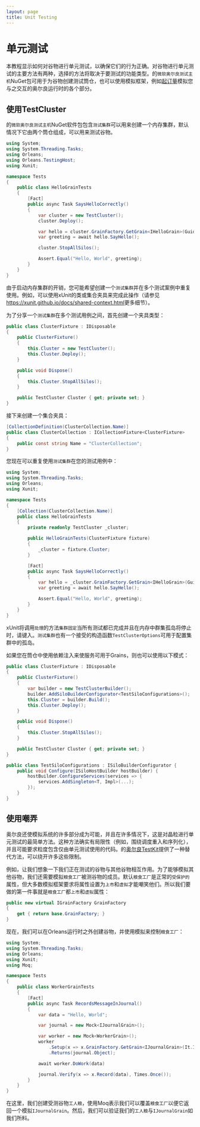 ```yaml
---
layout: page
title: Unit Testing
---
```


# 单元测试

本教程显示如何对谷物进行单元测试，以确保它们的行为正确。对谷物进行单元测试的主要方法有两种，选择的方法将取决于要测试的功能类型。的`微软奥尔良测试主机`NuGet包可用于为谷物创建测试筒仓，也可以使用模拟框架，例如[起订量](https://github.com/moq/moq)模拟您与之交互的奥尔良运行时的各个部分。

## 使用TestCluster

的`微软奥尔良测试主机`NuGet软件包包含`测试集群`可以用来创建一个内存集群，默认情况下它由两个筒仓组成，可以用来测试谷物。

```csharp
using System;
using System.Threading.Tasks;
using Orleans;
using Orleans.TestingHost;
using Xunit;

namespace Tests
{
    public class HelloGrainTests
    {
        [Fact]
        public async Task SaysHelloCorrectly()
        {
            var cluster = new TestCluster();
            cluster.Deploy();

            var hello = cluster.GrainFactory.GetGrain<IHelloGrain>(Guid.NewGuid());
            var greeting = await hello.SayHello();

            cluster.StopAllSilos();

            Assert.Equal("Hello, World", greeting);
        }
    }
}
```

由于启动内存集群的开销，您可能希望创建一个`测试集群`并在多个测试案例中重复使用。例如，可以使用xUnit的类或集合夹具来完成此操作（请参见<https://xunit.github.io/docs/shared-context.html>更多细节）。

为了分享一个`测试集群`在多个测试用例之间，首先创建一个夹具类型：

```csharp
public class ClusterFixture : IDisposable
{
    public ClusterFixture()
    {
        this.Cluster = new TestCluster();
        this.Cluster.Deploy();
    }

    public void Dispose()
    {
        this.Cluster.StopAllSilos();
    }

    public TestCluster Cluster { get; private set; }
}
```

接下来创建一个集合夹具：

```csharp
[CollectionDefinition(ClusterCollection.Name)]
public class ClusterCollection : ICollectionFixture<ClusterFixture>
{
    public const string Name = "ClusterCollection";
}
```

您现在可以重复使用`测试集群`在您的测试用例中：

```csharp
using System;
using System.Threading.Tasks;
using Orleans;
using Xunit;

namespace Tests
{
    [Collection(ClusterCollection.Name)]
    public class HelloGrainTests
    {
        private readonly TestCluster _cluster;

        public HelloGrainTests(ClusterFixture fixture)
        {
            _cluster = fixture.Cluster;
        }

        [Fact]
        public async Task SaysHelloCorrectly()
        {
            var hello = _cluster.GrainFactory.GetGrain<IHelloGrain>(Guid.NewGuid());
            var greeting = await hello.SayHello();

            Assert.Equal("Hello, World", greeting);
        }
    }
}
```

xUnit将调用`处理`的方法`集群固定`当所有测试都已完成并且在内存中群集孤岛将停止时，请键入。`测试集群`也有一个接受的构造函数`TestClusterOptions`可用于配置集群中的孤岛。

如果您在筒仓中使用依赖注入来使服务可用于Grains，则也可以使用以下模式：

```csharp
public class ClusterFixture : IDisposable
{
    public ClusterFixture()
    {
        var builder = new TestClusterBuilder();
        builder.AddSiloBuilderConfigurator<TestSiloConfigurations>();
        this.Cluster = builder.Build();
        this.Cluster.Deploy();
    }

    public void Dispose()
    {
        this.Cluster.StopAllSilos();
    }

    public TestCluster Cluster { get; private set; }
}

public class TestSiloConfigurations : ISiloBuilderConfigurator {
    public void Configure(ISiloHostBuilder hostBuilder) {
        hostBuilder.ConfigureServices(services => {
            services.AddSingleton<T, Impl>(...);
        });
    }
}
```

## 使用嘲弄

奥尔良还使模拟系统的许多部分成为可能，并且在许多情况下，这是对晶粒进行单元测试的最简单方法。这种方法确实有局限性（例如，围绕调度重入和序列化），并且可能要求粒度包含仅由单元测试使用的代码。的[奥尔良TestKit](https://github.com/OrleansContrib/OrleansTestKit)提供了一种替代方法，可以绕开许多这些限制。

例如，让我们想象一下我们正在测试的谷物与其他谷物相互作用。为了能够模拟其他谷物，我们还需要模拟`粮食工厂`被测谷物的成员。默认`粮食工厂`是正常的`受保护的`属性，但大多数模拟框架要求将属性设置为`上市`和`虚拟`才能嘲笑他们。所以我们要做的第一件事就是`粮食工厂`都`上市`和`虚拟`属性：

```csharp
public new virtual IGrainFactory GrainFactory
{
    get { return base.GrainFactory; }
}
```

现在，我们可以在Orleans运行时之外创建谷物，并使用模拟来控制`粮食工厂`：

```csharp
using System;
using System.Threading.Tasks;
using Orleans;
using Xunit;
using Moq;

namespace Tests
{
    public class WorkerGrainTests
    {
        [Fact]
        public async Task RecordsMessageInJournal()
        {
            var data = "Hello, World";

            var journal = new Mock<IJournalGrain>();

            var worker = new Mock<WorkerGrain>();
            worker
                .Setup(x => x.GrainFactory.GetGrain<IJournalGrain>(It.IsAny<Guid>()))
                .Returns(journal.Object);

            await worker.DoWork(data)

            journal.Verify(x => x.Record(data), Times.Once());
        }
    }
}
```

在这里，我们创建受测谷物`工人粮`，使用Moq表示我们可以覆盖`粮食工厂`以便它返回一个模拟`IJournalGrain`。然后，我们可以验证我们的`工人粮`与`IJournalGrain`如我们所料。
